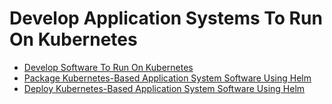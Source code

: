 # Develop Application Systems To Run On Kubernetes

- [Develop Software To Run On Kubernetes](develop-software-to-run-on-kubernetes.md)
- [Package Kubernetes-Based Application System Software Using Helm](package-kubernetes-based-application-system-software-using-helm.md)
- [Deploy Kubernetes-Based Application System Software Using Helm](deploy-kubernetes-based-application-system-software-using-helm.md)